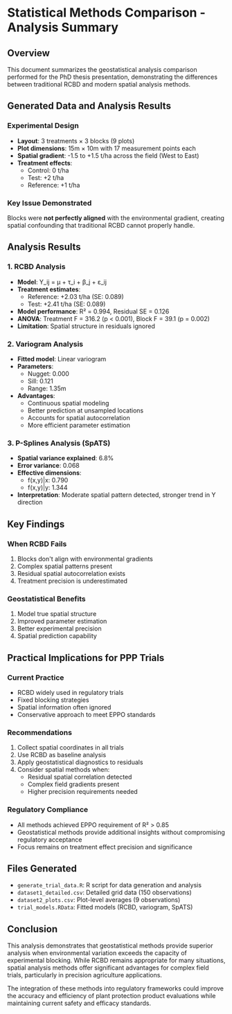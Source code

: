 # Statistical Methods Comparison - Analysis Summary

## Overview
This document summarizes the geostatistical analysis comparison performed for the PhD thesis presentation, demonstrating the differences between traditional RCBD and modern spatial analysis methods.

## Generated Data and Analysis Results

### Experimental Design
- **Layout**: 3 treatments × 3 blocks (9 plots)
- **Plot dimensions**: 15m × 10m with 17 measurement points each
- **Spatial gradient**: -1.5 to +1.5 t/ha across the field (West to East)
- **Treatment effects**: 
  - Control: 0 t/ha
  - Test: +2 t/ha  
  - Reference: +1 t/ha

### Key Issue Demonstrated
Blocks were **not perfectly aligned** with the environmental gradient, creating spatial confounding that traditional RCBD cannot properly handle.

## Analysis Results

### 1. RCBD Analysis
- **Model**: Y_ij = μ + τ_i + β_j + ε_ij
- **Treatment estimates**:
  - Reference: +2.03 t/ha (SE: 0.089)
  - Test: +2.41 t/ha (SE: 0.089)
- **Model performance**: R² = 0.994, Residual SE = 0.126
- **ANOVA**: Treatment F = 316.2 (p < 0.001), Block F = 39.1 (p = 0.002)
- **Limitation**: Spatial structure in residuals ignored

### 2. Variogram Analysis
- **Fitted model**: Linear variogram
- **Parameters**:
  - Nugget: 0.000
  - Sill: 0.121  
  - Range: 1.35m
- **Advantages**: 
  - Continuous spatial modeling
  - Better prediction at unsampled locations
  - Accounts for spatial autocorrelation
  - More efficient parameter estimation

### 3. P-Splines Analysis (SpATS)
- **Spatial variance explained**: 6.8%
- **Error variance**: 0.068
- **Effective dimensions**:
  - f(x,y)|x: 0.790
  - f(x,y)|y: 1.344
- **Interpretation**: Moderate spatial pattern detected, stronger trend in Y direction

## Key Findings

### When RCBD Fails
1. Blocks don't align with environmental gradients
2. Complex spatial patterns present
3. Residual spatial autocorrelation exists
4. Treatment precision is underestimated

### Geostatistical Benefits
1. Model true spatial structure
2. Improved parameter estimation
3. Better experimental precision
4. Spatial prediction capability

## Practical Implications for PPP Trials

### Current Practice
- RCBD widely used in regulatory trials
- Fixed blocking strategies
- Spatial information often ignored
- Conservative approach to meet EPPO standards

### Recommendations
1. Collect spatial coordinates in all trials
2. Use RCBD as baseline analysis
3. Apply geostatistical diagnostics to residuals
4. Consider spatial methods when:
   - Residual spatial correlation detected
   - Complex field gradients present
   - Higher precision requirements needed

### Regulatory Compliance
- All methods achieved EPPO requirement of R² > 0.85
- Geostatistical methods provide additional insights without compromising regulatory acceptance
- Focus remains on treatment effect precision and significance

## Files Generated
- `generate_trial_data.R`: R script for data generation and analysis
- `dataset1_detailed.csv`: Detailed grid data (150 observations)
- `dataset2_plots.csv`: Plot-level averages (9 observations)
- `trial_models.RData`: Fitted models (RCBD, variogram, SpATS)

## Conclusion
This analysis demonstrates that geostatistical methods provide superior analysis when environmental variation exceeds the capacity of experimental blocking. While RCBD remains appropriate for many situations, spatial analysis methods offer significant advantages for complex field trials, particularly in precision agriculture applications.

The integration of these methods into regulatory frameworks could improve the accuracy and efficiency of plant protection product evaluations while maintaining current safety and efficacy standards.
